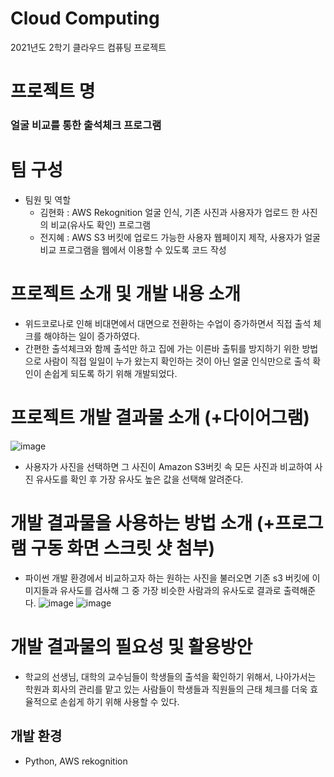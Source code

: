# Cloud Computing

2021년도 2학기 클라우드 컴퓨팅 프로젝트

# 프로젝트 명
### 얼굴 비교를 통한 출석체크 프로그램

# 팀 구성 
+ 팀원 및 역할
  + 김현화 : AWS Rekognition 얼굴 인식, 기존 사진과 사용자가 업로드 한 사진의 비교(유사도 확인) 프로그램
  + 전지혜 : AWS S3 버킷에 업로드 가능한 사용자 웹페이지 제작, 사용자가 얼굴 비교 프로그램을 웹에서 이용할 수 있도록 코드 작성

# 프로젝트 소개 및 개발 내용 소개
+ 위드코로나로 인해 비대면에서 대면으로 전환하는 수업이 증가하면서 직접 출석 체크를 해야하는 일이 증가하였다.
+ 간편한 출석체크와 함께 출석만 하고 집에 가는 이른바 출튀를 방지하기 위한 방법으로 사람이 직접 일일이 누가 왔는지 확인하는 것이 아닌 얼굴 인식만으로 출석 확인이 손쉽게 되도록 하기 위해 개발되었다.
# 프로젝트 개발 결과물 소개 (+다이어그램)
![image](https://user-images.githubusercontent.com/52689866/144739274-67fb55a4-0eb5-48c0-8cfe-fb30c98d5420.png)
+ 사용자가 사진을 선택하면 그 사진이 Amazon S3버킷 속 모든 사진과 비교하여 사진 유사도를 확인 후 가장 유사도 높은 값을 선택해 알려준다. 

# 개발 결과물을 사용하는 방법 소개 (+프로그램 구동 화면 스크릿 샷 첨부)
+ 파이썬 개발 환경에서 비교하고자 하는 원하는 사진을 불러오면 기존 s3 버킷에 이미지들과 유사도를 검사해 그 중 가장 비슷한 사람과의 유사도로 결과로 출력해준다.
![image](https://user-images.githubusercontent.com/52689866/144751743-50042ec6-b0d9-4e6c-b1b3-e2cfd54c0de5.png)
![image](https://user-images.githubusercontent.com/52689866/144751778-47f51ace-fc0a-4c6d-ac10-64bed9be6d0d.png)


# 개발 결과물의 필요성 및 활용방안
+ 학교의 선생님, 대학의 교수님들이 학생들의 출석을 확인하기 위해서, 나아가서는 학원과 회사의 관리를 맡고 있는 사람들이 학생들과 직원들의 근태 체크를 더욱 효율적으로 손쉽게 하기 위해 사용할 수 있다.

## 개발 환경
  + Python, AWS rekognition
